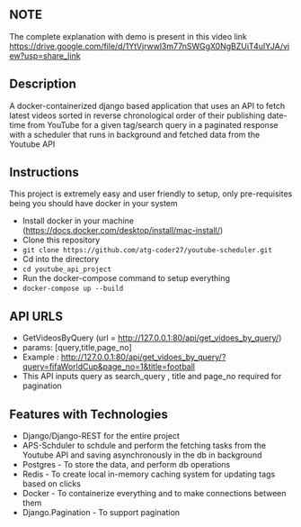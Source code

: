 ## NOTE

The complete explanation with demo is present in this video link
https://drive.google.com/file/d/1YtVjrwwl3m77nSWGgX0NgBZUiT4uIYJA/view?usp=share_link

## Description

A docker-containerized django based application that uses an API to fetch latest videos sorted in reverse chronological order of their publishing date-time from YouTube for a given tag/search query in a paginated response with a scheduler that runs in background and fetched data from the Youtube API

## Instructions

This project is extremely easy and user friendly to setup, only pre-requisites being you should have docker in your system

- Install docker in your machine (https://docs.docker.com/desktop/install/mac-install/)
- Clone this repository
- `git clone https://github.com/atg-coder27/youtube-scheduler.git`
- Cd into the directory
- `cd youtube_api_project`
- Run the docker-compose command to setup everything
- `docker-compose up --build`

## API URLS

- GetVideosByQuery (url = http://127.0.0.1:80/api/get_vidoes_by_query/)
- params: [query,title,page_no]
- Example : http://127.0.0.1:80/api/get_vidoes_by_query/?query=fifaWorldCup&page_no=1&title=football
- This API inputs query as search_query , title and page_no required for pagination

## Features with Technologies

- Django/Django-REST for the entire project
- APS-Schduler to schdule and perform the fetching tasks from the Youtube API and saving asynchronously in the db in background
- Postgres - To store the data, and perform db operations
- Redis - To create local in-memory caching system for updating tags based on clicks
- Docker - To containerize everything and to make connections between them
- Django.Pagination - To support pagination
